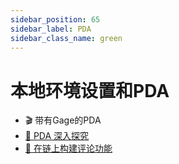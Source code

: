 ```yaml
---
sidebar_position: 65
sidebar_label: PDA
sidebar_class_name: green
---
```


# 本地环境设置和PDA

- 🎬 带有Gage的PDA
- [🧐 PDA 深入探究](./pda-deep-dive/README.md)
- [💬 在链上构建评论功能](./build-on-chain-comments/README.md)
